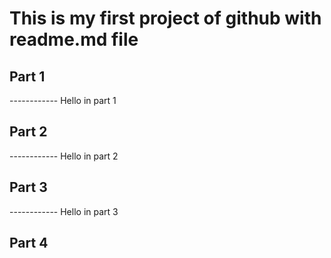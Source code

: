 # This is my first project of github with readme.md file


## Part 1
------------ Hello in part 1

## Part 2
------------ Hello in part 2


## Part 3

------------ Hello in part 3



## Part 4
